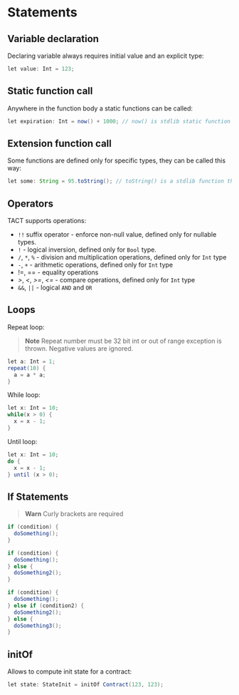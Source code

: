 # Statements

## Variable declaration

Declaring variable always requires initial value and an explicit type:

```java
let value: Int = 123;
```

## Static function call

Anywhere in the function body a static functions can be called:

```java
let expiration: Int = now() + 1000; // now() is stdlib static function
```

## Extension function call

Some functions are defined only for specific types, they can be called this way:

```java
let some: String = 95.toString(); // toString() is a stdlib function that is defined on Int type
```

## Operators

TACT supports operations:

* `!!` suffix operator - enforce non-null value, defined only for nullable types.
* `!` - logical inversion, defined only for `Bool` type.
* `/`, `*`, `%` - division and multiplication operations, defined only for `Int` type
* `-`, `+` - arithmetic operations, defined only for `Int` type
* !=, == - equality operations
* _>_, _<_, _>=_, _<=_ - compare operations, defined only for `Int` type
* `&&`, `||` - logical `AND` and `OR`

## Loops

Repeat loop:

> **Note**
> Repeat number must be 32 bit int or out of range exception is thrown. Negative values are ignored.

```java
let a: Int = 1;
repeat(10) {
  a = a * a;
}
```

While loop:

```java
let x: Int = 10;
while(x > 0) {
  x = x - 1;
}
```

Until loop:

```java
let x: Int = 10;
do {
  x = x - 1;
} until (x > 0);
```

## If Statements

> **Warn**
> Curly brackets are required

```java
if (condition) {
  doSomething();
}
```

```java
if (condition) {
  doSomething();
} else {
  doSomething2();
}
```

```java
if (condition) {
  doSomething();
} else if (condition2) {
  doSomething2();
} else {
  doSomething3();
}
```

## initOf

Allows to compute init state for a contract:

```java
let state: StateInit = initOf Contract(123, 123);
```